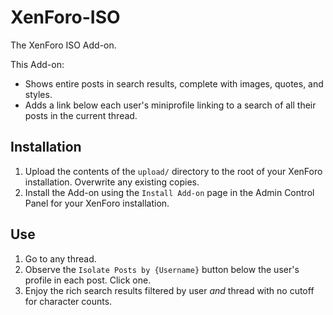 # XenForo-ISO
The XenForo ISO Add-on.

This Add-on:
 * Shows entire posts in search results, complete with images, quotes, and styles.
 * Adds a link below each user's miniprofile linking to a search of all their posts in the current thread.

## Installation
1. Upload the contents of the `upload/` directory to the root of your XenForo installation. Overwrite any existing copies.
2. Install the Add-on using the `Install Add-on` page in the Admin Control Panel for your XenForo installation.

## Use
1. Go to any thread.
2. Observe the `Isolate Posts by {Username}` button below the user's profile in each post. Click one.
3. Enjoy the rich search results filtered by user *and* thread with no cutoff for character counts.
